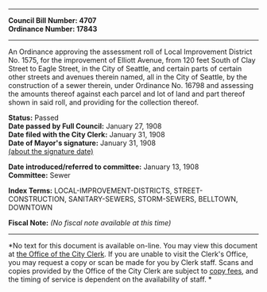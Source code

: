 * * * * *  
  
**Council Bill Number: [](#h0)[](#h2)4707**   
**Ordinance Number: 17843**  
  
* * * * *  
  
An Ordinance approving the assessment roll of Local Improvement District No. 1575, for the improvement of Elliott Avenue, from 120 feet South of Clay Street to Eagle Street, in the City of Seattle, and certain parts of certain other streets and avenues therein named, all in the City of Seattle, by the construction of a sewer therein, under Ordinance No. 16798 and assessing the amounts thereof against each parcel and lot of land and part thereof shown in said roll, and providing for the collection thereof.  
  
**Status:** Passed   
**Date passed by Full Council:** January 27, 1908   
**Date filed with the City Clerk:** January 31, 1908   
**Date of Mayor's signature:** January 31, 1908   
[(about the signature date)](/~public/approvaldate.htm)   
  
  
**Date introduced/referred to committee:** January 13, 1908   
**Committee:** Sewer   
  
**Index Terms:** LOCAL-IMPROVEMENT-DISTRICTS, STREET-CONSTRUCTION, SANITARY-SEWERS, STORM-SEWERS, BELLTOWN, DOWNTOWN  
  
**Fiscal Note:** *(No fiscal note available at this time)*  
  
* * * * *  
  
*No text for this document is available on-line. You may view this document at [the Office of the City Clerk](http://www.seattle.gov/leg/clerk/contactUs.htm). If you are unable to visit the Clerk's Office, you may request a copy or scan be made for you by Clerk staff. Scans and copies provided by the Office of the City Clerk are subject to [copy fees](http://clerk.seattle.gov/~public/clerkfees.htm), and the timing of service is dependent on the availability of staff. *  
  
  
